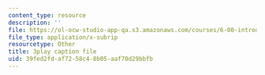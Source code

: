 ```yaml
---
content_type: resource
description: ''
file: https://ol-ocw-studio-app-qa.s3.amazonaws.com/courses/6-00-introduction-to-computer-science-and-programming-fall-2008/39fed2fdaf7258c48b05aaf70d29bbfb_y81AhLQN-NI.vtt
file_type: application/x-subrip
resourcetype: Other
title: 3play caption file
uid: 39fed2fd-af72-58c4-8b05-aaf70d29bbfb
---
```

